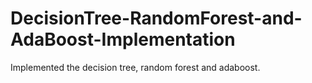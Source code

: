 # DecisionTree-RandomForest-and-AdaBoost-Implementation

Implemented the decision tree, random forest and adaboost. 
